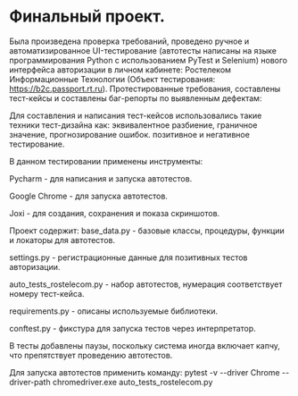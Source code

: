 # Финальный проект.
Была произведена проверка требований, проведено ручное и автоматизированное UI-тестирование 
(автотесты написаны на языке программирования Python с использованием PyTest и Selenium) нового интерфейса авторизации в личном кабинете: 
Ростелеком Информационные Технологии (Объект тестирования: https://b2c.passport.rt.ru).
Протестированные требования, составлены тест-кейсы и составлены баг-репорты по выявленным дефектам:

Для составления и написания тест-кейсов использовались такие техники тест-дизайна как:
эквивалентное разбиение, граничное значение, прогнозирование ошибок. позитивное и негативное тестирование.

В данном тестировании применены инструменты:

Pycharm - для написания и запуска автотестов.

Google Chrome - для запуска автотестов.

Joxi - для создания, сохранения и показа скриншотов.

   Проект содержит:
base_data.py - базовые классы, процедуры, функции и локаторы для автотестов.

settings.py - регистрационные данные для позитивных тестов авторизации.

auto_tests_rostelecom.py - набор автотестов, нумерация соответствует номеру тест-кейса.

requirements.py - описаны используемые библиотеки.

conftest.py - фикстура для запуска тестов через интерпретатор.


В тесты добавлены паузы, поскольку система иногда включает капчу, что препятствует проведению автотестов.

Для запуска автотестов применить команду: pytest -v --driver Chrome --driver-path chromedriver.exe auto_tests_rostelecom.py
